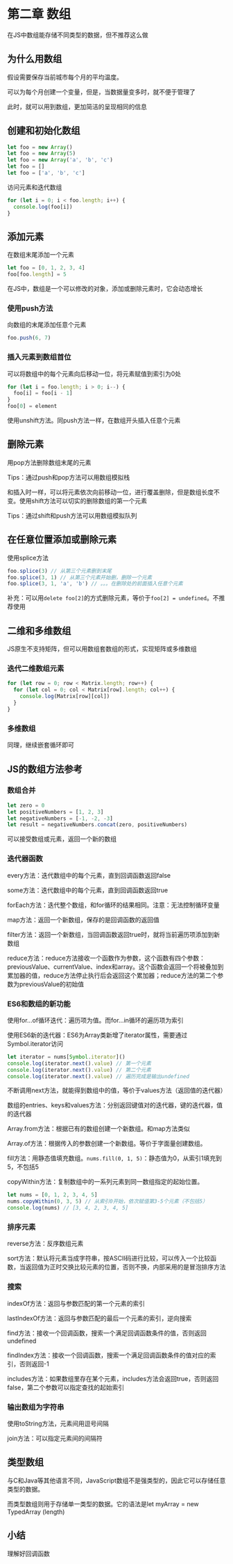 # 第二章 数组

在JS中数组能存储不同类型的数据，但不推荐这么做

## 为什么用数组

假设需要保存当前城市每个月的平均温度。

可以为每个月创建一个变量，但是，当数据量变多时，就不便于管理了

此时，就可以用到数组，更加简洁的呈现相同的信息

## 创建和初始化数组

```javascript
let foo = new Array()
let foo = new Array(5)
let foo = new Array('a', 'b', 'c')
let foo = []
let foo = ['a', 'b', 'c']
```

访问元素和迭代数组

```javascript
for (let i = 0; i < foo.length; i++) {
  console.log(foo[i])
}
```

## 添加元素

在数组末尾添加一个元素

```javascript
let foo = [0, 1, 2, 3, 4]
foo[foo.length] = 5
```

在JS中，数组是一个可以修改的对象，添加或删除元素时，它会动态增长

### 使用push方法

向数组的末尾添加任意个元素

```javascript
foo.push(6, 7)
```

### 插入元素到数组首位

可以将数组中的每个元素向后移动一位，将元素赋值到索引为0处

```javascript
for (let i = foo.length; i > 0; i--) {
  foo[i] = foo[i - 1]
}
foo[0] = element
```

使用unshift方法。同push方法一样，在数组开头插入任意个元素

## 删除元素

用pop方法删除数组末尾的元素

Tips：通过push和pop方法可以用数组模拟栈

和插入时一样，可以将元素依次向前移动一位，进行覆盖删除，但是数组长度不变。使用shift方法可以切实的删除数组的第一个元素

Tips：通过shift和push方法可以用数组模拟队列

## 在任意位置添加或删除元素

使用splice方法

```javascript
foo.splice(3) // 从第三个元素删到末尾
foo.splice(3, 1) // 从第三个元素开始删，删除一个元素
foo.splice(3, 1, 'a', 'b') // 。。。在删除处的前面插入任意个元素
```

补充：可以用`delete foo[2]`的方式删除元素，等价于`foo[2] = undefined`。不推荐使用

## 二维和多维数组

JS原生不支持矩阵，但可以用数组套数组的形式，实现矩阵或多维数组

### 迭代二维数组元素

```javascript
for (let row = 0; row < Matrix.length; row++) {
  for (let col = 0; col < Matrix[row].length; col++) {
    console.log(Matrix[row][col])
  }
}
```

### 多维数组

同理，继续嵌套循环即可

## JS的数组方法参考

### 数组合并

```javascript
let zero = 0
let positiveNumbers = [1, 2, 3]
let negativeNumbers = [-1, -2, -3]
let result = negativeNumbers.concat(zero, positiveNumbers)
```

可以接受数组或元素，返回一个新的数组

### 迭代器函数

every方法：迭代数组中的每个元素，直到回调函数返回false

some方法：迭代数组中的每个元素，直到回调函数返回true

forEach方法：迭代整个数组，和for循环的结果相同。注意：无法控制循环变量

map方法：返回一个新数组，保存的是回调函数的返回值

filter方法：返回一个新数组，当回调函数返回true时，就将当前遍历项添加到新数组

reduce方法：reduce方法接收一个函数作为参数，这个函数有四个参数：previousValue、currentValue、index和array。这个函数会返回一个将被叠加到累加器的值，reduce方法停止执行后会返回这个累加器；reduce方法的第二个参数为previousValue的初始值

### ES6和数组的新功能

使用for...of循环迭代：遍历项为值。而for...in循环的遍历项为索引

使用ES6新的迭代器：ES6为Array类新增了iterator属性，需要通过Symbol.iterator访问

```javascript
let iterator = nums[Symbol.iterator]()
console.log(iterator.next().value) // 第一个元素
console.log(iterator.next().value) // 第二个元素
console.log(iterator.next().value) // 遍历完成是输出undefined
```

不断调用next方法，就能得到数组中的值，等价于values方法（返回值的迭代器）

数组的entries、keys和values方法：分别返回键值对的迭代器，键的迭代器，值的迭代器

Array.from方法：根据已有的数组创建一个新数组。和map方法类似

Array.of方法：根据传入的参数创建一个新数组。等价于字面量创建数组。

fill方法：用静态值填充数组。`nums.fill(0, 1, 5)`：静态值为0，从索引1填充到5，不包括5

copyWithin方法：复制数组中的一系列元素到同一数组指定的起始位置。

```javascript
let nums = [0, 1, 2, 3, 4, 5]
nums.copyWithin(0, 3, 5) // 从索引0开始，依次赋值第3-5个元素（不包括5）
console.log(nums) // [3, 4, 2, 3, 4, 5]
```

### 排序元素

reverse方法：反序数组元素

sort方法：默认将元素当成字符串，按ASCII码进行比较，可以传入一个比较函数，当返回值为正时交换比较元素的位置，否则不换，内部采用的是冒泡排序方法

### 搜索

indexOf方法：返回与参数匹配的第一个元素的索引

lastIndexOf方法：返回与参数匹配的最后一个元素的索引，逆向搜索

find方法：接收一个回调函数，搜索一个满足回调函数条件的值，否则返回undefined

findIndex方法：接收一个回调函数，搜索一个满足回调函数条件的值对应的索引，否则返回-1

includes方法：如果数组里存在某个元素，includes方法会返回true，否则返回false，第二个参数可以指定查找的起始索引

### 输出数组为字符串

使用toString方法，元素间用逗号间隔

join方法：可以指定元素间的间隔符

## 类型数组

与C和Java等其他语言不同，JavaScript数组不是强类型的，因此它可以存储任意类型的数据。

而类型数组则用于存储单一类型的数据。它的语法是let myArray = new TypedArray (length)

## 小结

理解好回调函数
